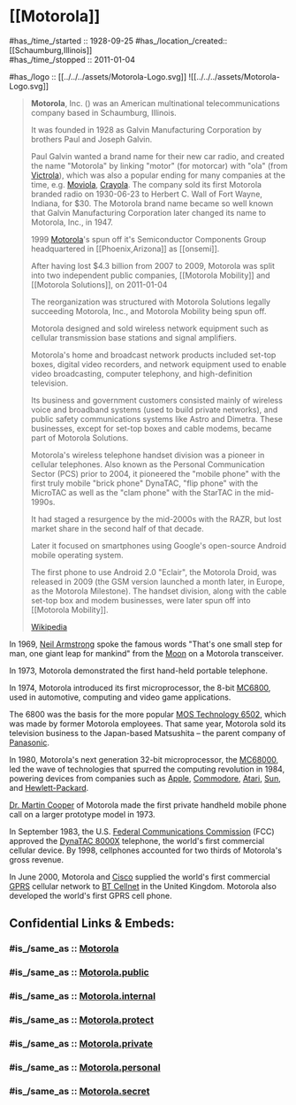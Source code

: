 
# [[Motorola]] 

#has_/time_/started :: 1928-09-25 
#has_/location_/created:: [[Schaumburg,Illinois]]  
#has_/time_/stopped  :: 2011-01-04 

#has_/logo ::  [[../../../assets/Motorola-Logo.svg]]
![[../../../assets/Motorola-Logo.svg]]

> **Motorola**, Inc. () was an American multinational telecommunications company 
> based in Schaumburg, Illinois. 
> 
> It was founded  in 1928 as Galvin Manufacturing Corporation 
> by brothers Paul and Joseph Galvin. 
> 
> Paul Galvin wanted a brand name for their new car radio, 
> and created the name "Motorola" by linking "motor" (for motorcar) 
> with "ola" (from [Victrola](https://en.wikipedia.org/wiki/Victrola "Victrola")), which was also a popular ending for many companies at the time, e.g. [Moviola](https://en.wikipedia.org/wiki/Moviola "Moviola"), [Crayola](https://en.wikipedia.org/wiki/Crayola "Crayola"). 
> The company sold its first Motorola branded radio on 1930-06-23 to Herbert C. Wall of Fort Wayne, Indiana, for $30. 
> The Motorola brand name became so well known 
> that Galvin Manufacturing Corporation later changed its name to Motorola, Inc., in 1947.
> 
> 1999 [Motorola](https://en.wikipedia.org/wiki/Motorola "Motorola")'s spun off it's Semiconductor Components Group headquartered in [[Phoenix,Arizona]] as [[onsemi]]. 
> 
> After having lost $4.3 billion from 2007 to 2009, 
> Motorola was split into two independent public companies, 
> [[Motorola Mobility]] and [[Motorola Solutions]], on 2011-01-04 
> 
> The reorganization was structured with 
> Motorola Solutions legally succeeding Motorola, Inc., 
> and Motorola Mobility being spun off. 
> 
> Motorola designed and sold wireless network equipment 
> such as cellular transmission base stations and signal amplifiers. 
> 
> Motorola's home and broadcast network products included set-top boxes, 
> digital video recorders, and network equipment used to enable video broadcasting, 
> computer telephony, and high-definition television. 
> 
> Its business and government customers 
> consisted mainly of wireless voice and broadband systems 
> (used to build private networks), and public safety communications systems 
> like Astro and Dimetra. 
> These businesses, except for set-top boxes and cable modems, 
> became part of Motorola Solutions.
>
> Motorola's wireless telephone handset division was a pioneer in cellular telephones. 
> Also known as the Personal Communication Sector (PCS) prior to 2004, 
> it pioneered the "mobile phone" with the first truly mobile "brick phone" DynaTAC, 
> "flip phone" with the MicroTAC as well as the "clam phone" 
> with the StarTAC in the mid-1990s. 
> 
> It had staged a resurgence by the mid-2000s with the RAZR, 
> but lost market share in the second half of that decade. 
> 
> Later it focused on smartphones 
> using Google's open-source Android mobile operating system. 
> 
> The first phone to use Android 2.0 "Eclair", the Motorola Droid, was released in 2009 
> (the GSM version launched a month later, in Europe, as the Motorola Milestone). 
> The handset division, along with the cable set-top box and modem businesses, 
> were later spun off into [[Motorola Mobility]].
>
> [Wikipedia](https://en.wikipedia.org/wiki/Motorola)

In 1969, [Neil Armstrong](https://en.wikipedia.org/wiki/Neil_Armstrong "Neil Armstrong") spoke the famous words "That's one small step for man, one giant leap for mankind" from the [Moon](https://en.wikipedia.org/wiki/Moon "Moon") on a Motorola transceiver.

In 1973, Motorola demonstrated the first hand-held portable telephone.

In 1974, Motorola introduced its first microprocessor, the 8-bit [MC6800](https://en.wikipedia.org/wiki/MC6800 "MC6800"), 
used in automotive, computing and video game applications.

The 6800 was the basis for the more popular [MOS Technology 6502](https://en.wikipedia.org/wiki/MOS_Technology_6502 "MOS Technology 6502"), 
which was made by former Motorola employees. 
That same year, Motorola sold its television business to the Japan-based Matsushita – 
the parent company of [Panasonic](https://en.wikipedia.org/wiki/Panasonic "Panasonic").

In 1980, Motorola's next generation 32-bit microprocessor, the [MC68000](https://en.wikipedia.org/wiki/MC68000 "MC68000"), 
led the wave of technologies that spurred the computing revolution in 1984, 
powering devices from companies such as [Apple](https://en.wikipedia.org/wiki/Apple_Inc. "Apple Inc."), [Commodore](https://en.wikipedia.org/wiki/Commodore_International "Commodore International"), [Atari](https://en.wikipedia.org/wiki/Atari_Corp. "Atari Corp."), [Sun](https://en.wikipedia.org/wiki/Sun_Microsystems "Sun Microsystems"), 
and [Hewlett-Packard](https://en.wikipedia.org/wiki/Hewlett-Packard "Hewlett-Packard").

[Dr. Martin Cooper](https://en.wikipedia.org/wiki/Martin_Cooper_(inventor) "Martin Cooper (inventor)") of Motorola made the first private handheld mobile phone call 
on a larger prototype model in 1973.

In September 1983, the U.S. [Federal Communications Commission](https://en.wikipedia.org/wiki/Federal_Communications_Commission "Federal Communications Commission") (FCC) approved 
the [DynaTAC 8000X](https://en.wikipedia.org/wiki/DynaTAC_8000X "DynaTAC 8000X") telephone, the world's first commercial cellular device. 
By 1998, cellphones accounted for two thirds of Motorola's gross revenue.

In June 2000, Motorola and [Cisco](https://en.wikipedia.org/wiki/Cisco "Cisco") supplied the world's first commercial [GPRS](https://en.wikipedia.org/wiki/GPRS "GPRS") cellular network to [BT Cellnet](https://en.wikipedia.org/wiki/BT_Cellnet "BT Cellnet") in the United Kingdom. Motorola also developed the world's first GPRS cell phone.


## Confidential Links & Embeds: 

### #is_/same_as :: [Motorola](Motorola.md) 

### #is_/same_as :: [Motorola.public](/_public/Society/Economics/Business/Business-Entity/IT~Company/Semiconductor-Industry/Motorola.public.md) 

### #is_/same_as :: [Motorola.internal](/_internal/Society/Economics/Business/Business-Entity/IT~Company/Semiconductor-Industry/Motorola.internal.md) 

### #is_/same_as :: [Motorola.protect](/_protect/Society/Economics/Business/Business-Entity/IT~Company/Semiconductor-Industry/Motorola.protect.md) 

### #is_/same_as :: [Motorola.private](/_private/Society/Economics/Business/Business-Entity/IT~Company/Semiconductor-Industry/Motorola.private.md) 

### #is_/same_as :: [Motorola.personal](/_personal/Society/Economics/Business/Business-Entity/IT~Company/Semiconductor-Industry/Motorola.personal.md) 

### #is_/same_as :: [Motorola.secret](/_secret/Society/Economics/Business/Business-Entity/IT~Company/Semiconductor-Industry/Motorola.secret.md)

